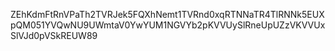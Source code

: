 ZEhKdmFtRnVPaTh2TVRJek5FQXhNemt1TVRnd0xqRTNNaTR4TlRNNk5EUXpQM051YVQwNU9UWmtaV0YwYUM1NGVYb2pKVVUySlRneUpUZzVKVVUxSlVJd0pVSkREUW89
